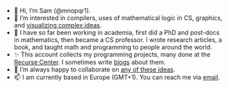 - 👋 Hi, I’m Sam (@mnopqr1).
- 👀 I’m interested in compilers, uses of mathematical logic in CS, graphics, and [visualizing complex ideas](https://gist.github.com/mnopqr1/edf697173bde40b5e040d89af912b4ed?permalink_comment_id=3631678#gistcomment-3631678).
- 🌱 I have so far been working in academia, first did a PhD and post-docs in mathematics, then became a CS professor. I wrote research articles, a book, and taught math and programming to people around the world.
- ✨ This account collects my programming projects, many done at the [Recurse Center](https://recurse.com). I sometimes write [blogs](https://mnopqr1.github.io) about them.
- 💞️ I’m always happy to collaborate on [any of these ideas](https://github.com/mnopqr1/ideas).
- 📫 I am currently based in Europe (GMT+1). You can reach me via [email](mailto:mnopqr.p05vk@simplelogin.co).
<!--- 📫 You can reach me --->
<!--- 🌱 I’m currently thinking about --->

<!---
mnopqr1/mnopqr1 is a ✨ special ✨ repository because its `README.md` (this file) appears on your GitHub profile.
You can click the Preview link to take a look at your changes.
--->
